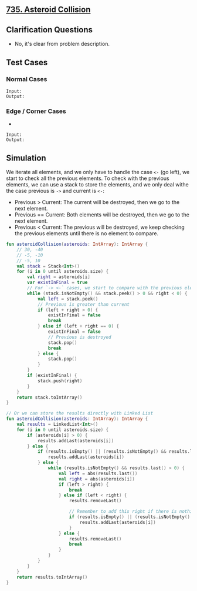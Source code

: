 ## [735. Asteroid Collision](https://leetcode.com/problems/asteroid-collision/)

## Clarification Questions
* No, it's clear from problem description.
 
## Test Cases
### Normal Cases
```
Input: 
Output: 
```
### Edge / Corner Cases
* 
```
Input: 
Output: 
```

## Simulation
We iterate all elements, and we only have to handle the case `<-` (go left), we start to check all the previous elements. To check with the previous elements, we can use a stack to store the elements, and we only deal withe the case previous is `->` and current is `<-`:
* Previous > Current: The current will be destroyed, then we go to the next element.
* Previous == Current: Both elements will be destroyed, then we go to the next element.
* Previous < Current: The previous will be destroyed, we keep checking the previous elements until there is no element to compare.

```kotlin
fun asteroidCollision(asteroids: IntArray): IntArray {
    // 30, -40
    // -5, -10
    // -5, 10
    val stack = Stack<Int>()
    for (i in 0 until asteroids.size) {
        val right = asteroids[i]
        var existInFinal = true
        // For `-> <-` cases, we start to compare with the previous elements
        while (stack.isNotEmpty() && stack.peek() > 0 && right < 0) {
            val left = stack.peek()
            // Previous is greater than current
            if (left + right > 0) {
                existInFinal = false
                break
            } else if (left + right == 0) {
                existInFinal = false
                // Previous is destroyed
                stack.pop()
                break
            } else {
                stack.pop()
            }
        }
        if (existInFinal) {
            stack.push(right)
        }
    }
    return stack.toIntArray()
}

// Or we can store the results directly with Linked List
fun asteroidCollision(asteroids: IntArray): IntArray {
    val results = LinkedList<Int>()
    for (i in 0 until asteroids.size) {
        if (asteroids[i] > 0) {
            results.addLast(asteroids[i])
        } else {
            if (results.isEmpty() || (results.isNotEmpty() && results.last() < 0)) {
                results.addLast(asteroids[i])
            } else {
                while (results.isNotEmpty() && results.last() > 0) {
                    val left = abs(results.last())
                    val right = abs(asteroids[i])
                    if (left > right) {
                        break
                    } else if (left < right) {
                        results.removeLast()

                        // Remember to add this right if there is nothing to compare.
                        if (results.isEmpty() || (results.isNotEmpty() && results.last() < 0)) {
                            results.addLast(asteroids[i])
                        }
                    } else {
                        results.removeLast()
                        break
                    }
                }
            }
        }
    }
    return results.toIntArray()
}
```